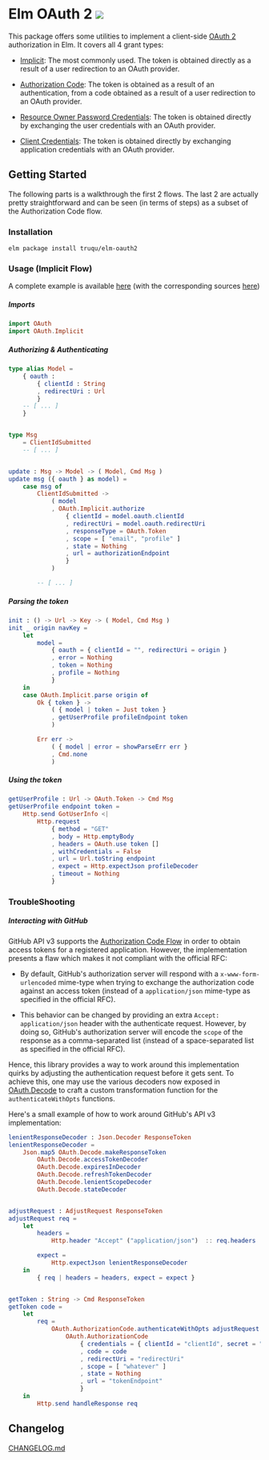Elm OAuth 2 [![](https://img.shields.io/badge/doc-elm-60b5cc.svg?style=flat-square)](http://package.elm-lang.org/packages/truqu/elm-oauth2/latest)
=====

This package offers some utilities to implement a client-side [OAuth
2](https://tools.ietf.org/html/rfc6749) authorization in Elm. It
covers all 4 grant types: 

- [Implicit](http://package.elm-lang.org/packages/truqu/elm-oauth2/latest/OAuth-Implicit):
  The most commonly used. The token is obtained directly as a result of a user redirection to
  an OAuth provider.

- [Authorization Code](http://package.elm-lang.org/packages/truqu/elm-oauth2/latest/OAuth-AuthorizationCode):
  The token is obtained as a result of an authentication, from a code obtained as a result of a
  user redirection to an OAuth provider.

- [Resource Owner Password Credentials](http://package.elm-lang.org/packages/truqu/elm-oauth2/latest/OAuth-Password):
  The token is obtained directly by exchanging the user credentials with an OAuth provider.

- [Client Credentials](http://package.elm-lang.org/packages/truqu/elm-oauth2/latest/OAuth-ClientCredentials):
  The token is obtained directly by exchanging application credentials with an OAuth provider.

## Getting Started

The following parts is a walkthrough the first 2 flows. The last 2 are actually pretty
straightforward and can be seen (in terms of steps) as a subset of the Authorization Code flow.

### Installation

```
elm package install truqu/elm-oauth2
```

### Usage (Implicit Flow)

A complete example is available [here](https://truqu.github.io/elm-oauth2/examples/implicit)
(with the corresponding sources [here](https://github.com/truqu/elm-oauth2/tree/master/examples/implicit))


##### Imports
```elm
import OAuth
import OAuth.Implicit
```


##### Authorizing & Authenticating

```elm
type alias Model =
    { oauth :
        { clientId : String
        , redirectUri : Url
        }
    -- [ ... ]
    }


type Msg 
    = ClientIdSubmitted
    -- [ ... ]


update : Msg -> Model -> ( Model, Cmd Msg )
update msg ({ oauth } as model) =
    case msg of
        ClientIdSubmitted ->
            ( model
            , OAuth.Implicit.authorize
                { clientId = model.oauth.clientId
                , redirectUri = model.oauth.redirectUri
                , responseType = OAuth.Token
                , scope = [ "email", "profile" ]
                , state = Nothing
                , url = authorizationEndpoint
                }
            )

        -- [ ... ]
```

##### Parsing the token 

```elm
init : () -> Url -> Key -> ( Model, Cmd Msg )
init _ origin navKey =
    let
        model =
            { oauth = { clientId = "", redirectUri = origin }
            , error = Nothing
            , token = Nothing
            , profile = Nothing
            }
    in
    case OAuth.Implicit.parse origin of
        Ok { token } ->
            ( { model | token = Just token }
            , getUserProfile profileEndpoint token
            )

        Err err ->
            ( { model | error = showParseErr err }
            , Cmd.none
            )
```


##### Using the token

```elm
getUserProfile : Url -> OAuth.Token -> Cmd Msg
getUserProfile endpoint token =
    Http.send GotUserInfo <|
        Http.request
            { method = "GET"
            , body = Http.emptyBody
            , headers = OAuth.use token []
            , withCredentials = False
            , url = Url.toString endpoint
            , expect = Http.expectJson profileDecoder
            , timeout = Nothing
            }
```


### TroubleShooting

##### Interacting with GitHub

GitHub API v3 supports the [Authorization Code Flow](https://developer.github.com/apps/building-oauth-apps/authorization-options-for-oauth-apps/#web-application-flow) 
in order to obtain access tokens for a registered application. However, the implementation 
presents a flaw which makes it not compliant with the official RFC:

- By default, GitHub's authorization server will respond with a `x-www-form-urlencoded` mime-type
  when trying to exchange the authorization code against an access token (instead of a
  `application/json` mime-type as specified in the official RFC).

- This behavior can be changed by providing an extra `Accept: application/json` header with the
  authenticate request. However, by doing so, GitHub's authorization server will encode the 
  `scope` of the response as a comma-separated list (instead of a space-separated list as
  specified in the official RFC).

Hence, this library provides a way to work around this implementation quirks by adjusting the 
authentication request before it gets sent. To achieve this, one may use the various decoders
now exposed in [OAuth.Decode](http://package.elm-lang.org/packages/truqu/elm-oauth2/latest/OAuth-Decode) 
to craft a custom transformation function for the `authenticateWithOpts` functions.

Here's a small example of how to work around GitHub's API v3 implementation:

```elm
lenientResponseDecoder : Json.Decoder ResponseToken
lenientResponseDecoder =
    Json.map5 OAuth.Decode.makeResponseToken
        OAuth.Decode.accessTokenDecoder
        OAuth.Decode.expiresInDecoder
        OAuth.Decode.refreshTokenDecoder
        OAuth.Decode.lenientScopeDecoder
        OAuth.Decode.stateDecoder


adjustRequest : AdjustRequest ResponseToken
adjustRequest req =
    let
        headers =
            Http.header "Accept" ("application/json")  :: req.headers

        expect =
            Http.expectJson lenientResponseDecoder
    in
        { req | headers = headers, expect = expect }


getToken : String -> Cmd ResponseToken
getToken code =
    let
        req =
            OAuth.AuthorizationCode.authenticateWithOpts adjustRequest <|
                OAuth.AuthorizationCode
                    { credentials = { clientId = "clientId", secret = "secret" }
                    , code = code
                    , redirectUri = "redirectUri"
                    , scope = [ "whatever" ]
                    , state = Nothing
                    , url = "tokenEndpoint"
                    }
    in
        Http.send handleResponse req
```

## Changelog

[CHANGELOG.md](./CHANGELOG.md)
